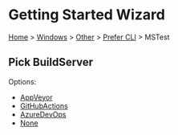 # Getting Started Wizard

[Home](/docs/wiz/readme.md) > [Windows](Windows.md) > [Other](Windows_Other.md) > [Prefer CLI](Windows_Other_Cli.md) > MSTest

## Pick BuildServer

Options:
 * [AppVeyor](Windows_Other_Cli_MSTest_AppVeyor.md)
 * [GitHubActions](Windows_Other_Cli_MSTest_GitHubActions.md)
 * [AzureDevOps](Windows_Other_Cli_MSTest_AzureDevOps.md)
 * [None](Windows_Other_Cli_MSTest_None.md)
